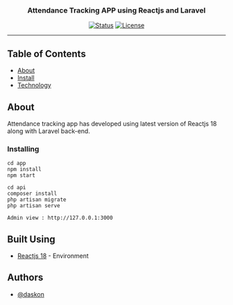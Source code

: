 <h3 align="center">Attendance Tracking APP using Reactjs and Laravel</h3>

<div align="center">

[![Status](https://img.shields.io/badge/status-active-success.svg)]()
[![License](https://img.shields.io/badge/license-MIT-blue.svg)](/LICENSE)

</div>

---
</p>

## Table of Contents

- [About](#about)
- [Install](#installing)
- [Technology](#built_using)

## About <a name = "about"></a>

Attendance tracking app has developed using latest version of Reactjs 18 along with Laravel back-end.

### Installing

```
cd app
npm install
npm start
```
```
cd api
composer install
php artisan migrate
php artisan serve
```

```
Admin view : http://127.0.0.1:3000
```

## Built Using <a name = "built_using"></a>

- [Reactjs 18](https://reactjs.org/blog/2022/03/29/react-v18.html) - Environment

## Authors <a name = "authors"></a>

- [@daskon](https://github.com/daskon)